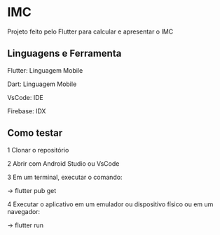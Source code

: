 # IMC

Projeto feito pelo Flutter para calcular e apresentar o IMC

## Linguagens e Ferramenta
Flutter:	Linguagem Mobile

Dart:	Linguagem Mobile

VsCode:	IDE

Firebase:	IDX

## Como testar

1 Clonar o repositório

2 Abrir com Android Studio ou VsCode

3 Em um terminal, executar o comando:

-> flutter pub get

4 Executar o aplicativo em um emulador ou dispositivo físico ou em um navegador:

-> flutter run


